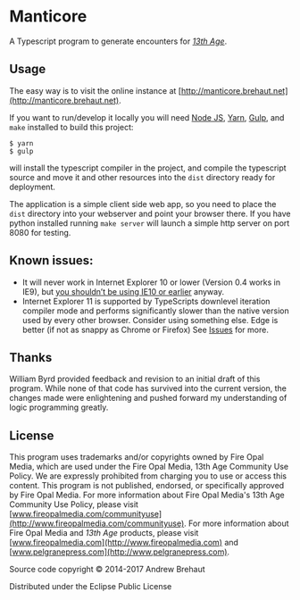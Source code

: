 # Manticore

A Typescript program to generate encounters for [*13th Age*](http://13thage.com/). 

## Usage

The easy way is to visit the online instance at [http://manticore.brehaut.net](http://manticore.brehaut.net).
	
If you want to run/develop it locally you will need [Node JS](https://nodejs.org/), [Yarn](https://yarnpkg.com/en/), [Gulp](http://gulpjs.com), and `make` installed to build this project:

    $ yarn
    $ gulp

will install the typescript compiler in the project, and compile the typescript source and move it and other resources into the `dist` directory ready for deployment. 

The application is a simple client side web app, so you need to place the `dist` directory into your webserver and point your browser there. If you have python installed running `make server` will launch a simple http server on port 8080 for testing.

##  Known issues:

 * It will never work in Internet Explorer 10 or lower (Version 0.4 works in IE9), but [you shouldn’t be using IE10 or earlier](https://www.microsoft.com/en-us/WindowsForBusiness/End-of-IE-support) anyway.
 * Internet Explorer 11 is supported by TypeScripts downlevel iteration compiler mode and performs significantly slower than the native version used by every other browser. Consider using something else. Edge is better (if not as snappy as Chrome or Firefox)
See [Issues](https://github.com/brehaut/manticore/issues) for more. 

## Thanks

William Byrd provided feedback and revision to an initial draft of this program. While none of that code has survived into the current version, the changes made were enlightening and pushed forward my understanding of logic programming greatly.

## License

This program uses trademarks and/or copyrights owned by Fire Opal Media, which are used under the Fire Opal Media, 13th Age Community Use Policy. We are expressly prohibited from charging you to use or access this content. This program is not published, endorsed, or specifically approved by Fire Opal Media. For more information about Fire Opal Media's 13th Age Community Use Policy, please visit [www.fireopalmedia.com/communityuse](http://www.fireopalmedia.com/communityuse). For more information about Fire Opal Media and *13th Age* products, please visit [www.fireopalmedia.com](http://www.fireopalmedia.com) and [www.pelgranepress.com](http://www.pelgranepress.com).

Source code copyright © 2014-2017 Andrew Brehaut

Distributed under the Eclipse Public License
